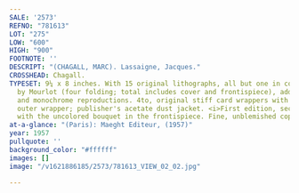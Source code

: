 ```yaml
---
SALE: '2573'
REFNO: "781613"
LOT: "275"
LOW: "600"
HIGH: "900"
FOOTNOTE: ''
DESCRIPT: "(CHAGALL, MARC). Lassaigne, Jacques."
CROSSHEAD: Chagall.
TYPESET: 9¼ x 8 inches. With 15 original lithographs, all but one in color, printed
  by Mourlot (four folding; total includes cover and frontispiece), additional color
  and monochrome reproductions. 4to, original stiff card wrappers with lithographed
  outer wrapper; publisher's acetate dust jacket. <i>First edition, second issue</i>
  with the uncolored bouquet in the frontispiece. Fine, unblemished copy.
at-a-glance: "(Paris): Maeght Editeur, (1957)"
year: 1957
pullquote: ''
background_color: "#ffffff"
images: []
image: "/v1621886185/2573/781613_VIEW_02_02.jpg"

---
```

